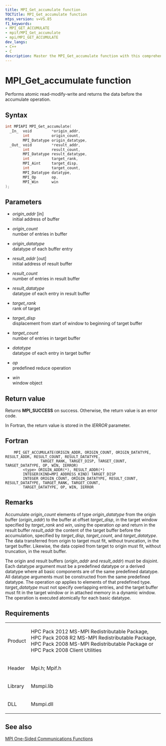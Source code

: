 ```yaml
---
title: MPI_Get_accumulate function
TOCTitle: MPI_Get_accumulate function
mtps_version: v=VS.85
f1_keywords:
- MPI_GET_ACCUMULATE
- mpif/MPI_Get_accumulate
- mpi/MPI_GET_ACCUMULATE
dev_langs:
- C++
- C
description: Master the MPI_Get_accumulate function with this comprehensive guide. Learn about its syntax, parameters, and return values for efficient data operations.
---
```


# MPI\_Get\_accumulate function

Performs atomic read-modify-write and returns the data before the accumulate operation.

## Syntax

``` c++
int MPIAPI MPI_Get_accumulate(
  _In_  void         *origin_addr,
        int          origin_count,
        MPI_Datatype origin_datatype,
  _Out_ void         *result_addr,
        int          result_count,
        MPI_Datatype result_datatype,
        int          target_rank,
        MPI_Aint     target_disp,
        int          target_count,
        MPI_Datatype datatype,
        MPI_Op       op,
        MPI_Win      win
);
```

## Parameters

  - *origin\_addr* \[in\]  
    initial address of buffer

  - *origin\_count*  
    number of entries in buffer

  - *origin\_datatype*  
    datatype of each buffer entry

  - *result\_addr* \[out\]  
    initial address of result buffer

  - *result\_count*  
    number of entries in result buffer

  - *result\_datatype*  
    datatype of each entry in result buffer

  - *target\_rank*  
    rank of target

  - *target\_disp*  
    displacement from start of window to beginning of target buffer

  - *target\_count*  
    number of entries in target buffer

  - *datatype*  
    datatype of each entry in target buffer

  - *op*  
    predefined reduce operation

  - *win*  
    window object

## Return value

Returns **MPI\_SUCCESS** on success. Otherwise, the return value is an error code.

In Fortran, the return value is stored in the *IERROR* parameter.

## Fortran

``` FORTRAN
    MPI_GET_ACCUMULATE(ORIGIN_ADDR, ORIGIN_COUNT, ORIGIN_DATATYPE, RESULT_ADDR, RESULT_COUNT, RESULT_DATATYPE,
                TARGET_RANK, TARGET_DISP, TARGET_COUNT, TARGET_DATATYPE, OP, WIN, IERROR)
        <type> ORIGIN_ADDR(*), RESULT_ADDR(*)
        INTEGER(KIND=MPI_ADDRESS_KIND) TARGET_DISP
        INTEGER ORIGIN_COUNT, ORIGIN_DATATYPE, RESULT_COUNT, RESULT_DATATYPE, TARGET_RANK, TARGET_COUNT,
        TARGET_DATATYPE, OP, WIN, IERROR
```

## Remarks

Accumulate *origin_count* elements of type *origin_datatype* from the origin buffer (*origin_addr*) to the buffer at offset *target_disp*, in the target window specified by *target_rank* and *win*, using the operation *op* and return in the result buffer *result_addr* the content of the target buffer before the accumulation, specified by *target_disp*, *target_count*, and *target_datatype*. The data transferred from origin to target must fit, without truncation, in the target buffer. Likewise, the data copied from target to origin must fit, without truncation, in the result buffer.

The origin and result buffers (*origin_addr* and *result_addr*) must be disjoint. Each datatype argument must be a predefined datatype or a derived datatype where all basic components are of the same predefined datatype. All datatype arguments must be constructed from the same predefined datatype. The operation *op* applies to elements of that predefined type. *target_datatype* must not specify overlapping entries, and the target buffer must fit in the target window or in attached memory in a dynamic window. The operation is executed atomically for each basic datatype.

## Requirements

<table>
<colgroup>
<col/>
<col/>
</colgroup>
<tbody>
<tr class="odd">
<td><p>Product</p></td>
<td><p>HPC Pack 2012 MS-MPI Redistributable Package, HPC Pack 2008 R2 MS-MPI Redistributable Package, HPC Pack 2008 MS-MPI Redistributable Package or HPC Pack 2008 Client Utilities</p></td>
</tr>
<tr class="even">
<td><p>Header</p></td>
<td>Mpi.h;
Mpif.h</td>
</tr>
<tr class="odd">
<td><p>Library</p></td>
<td>Msmpi.lib</td>
</tr>
<tr class="even">
<td><p>DLL</p></td>
<td>Msmpi.dll</td>
</tr>
</tbody>
</table>


## See also

[MPI One-Sided Communications Functions](mpi-one-sided-communications-functions.md)

